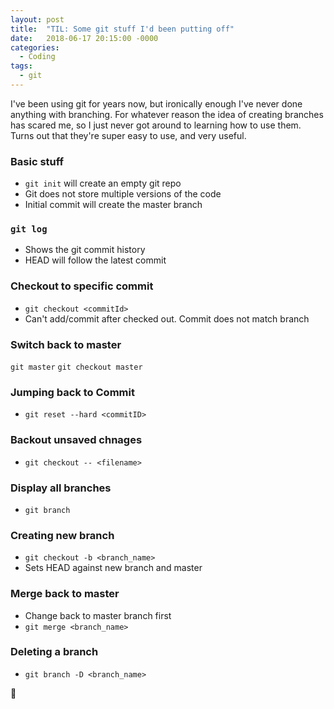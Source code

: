 ```yaml
---
layout: post
title:  "TIL: Some git stuff I'd been putting off"
date:   2018-06-17 20:15:00 -0000
categories:
  - Coding
tags:
  - git
---
```

I've been using git for years now, but ironically enough I've never done anything with branching. For whatever reason the idea of creating branches has scared me, so I just never got around to learning how to use them. Turns out that they're super easy to use, and very useful.

### Basic stuff
- `git init` will create an empty git repo
- Git does not store multiple versions of the code
- Initial commit will create the master branch

### `git log`
- Shows the git commit history
- HEAD will follow the latest commit

### Checkout to specific commit
- `git checkout <commitId>`
- Can't add/commit after checked out. Commit does not match branch

### Switch back to master
`git master`
`git checkout master`

### Jumping back to Commit
- `git reset --hard <commitID>`

### Backout unsaved chnages
- `git checkout -- <filename>`

### Display all branches
- `git branch`

### Creating new branch
- `git checkout -b <branch_name>`
- Sets HEAD against new branch and master

### Merge back to master
- Change back to master branch first
- `git merge <branch_name>`

### Deleting a branch
- `git branch -D <branch_name>`

💚